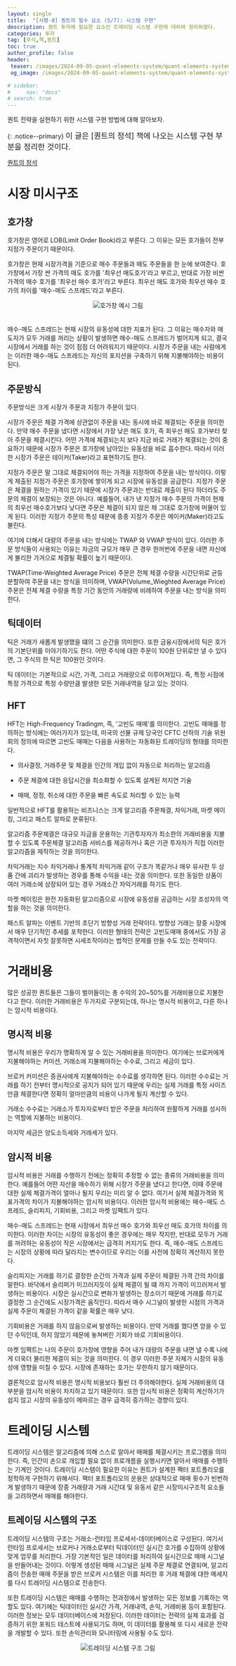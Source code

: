 ```yaml
---
layout: single
title:  "[서평-8] 퀀트의 필수 요소 (5/7): 시스템 구현"
description: 퀀트 투자에 필요한 요소인 트레이딩 시스템 구현에 대하여 정리하였다.
categories: 투자
tag: [주식,책,퀀트]
toc: true
author_profile: false
header:
 teaser: /images/2024-09-05-quant-elements-system/quant-elements-system-thumbnail.webp
 og_image: /images/2024-09-05-quant-elements-system/quant-elements-system-thumbnail.webp

# sidebar:
#     nav: "docs"
# search: true
---
```

퀀트 전략을 실현하기 위한 시스템 구현 방법에 대해 알아보자.

{: .notice--primary}
<span style="font-size: 1.25em;">이 글은 [퀀트의 정석] 책에 나오는 시스템 구현 부분을 정리한 것이다.</span>

[퀀트의 정석](/투자/quant-way-book/)

# 시장 미시구조
## 호가창
호가창은 영어로 LOB(Limit Order Book)라고 부른다. 그 이유는 모든 호가들이 전부 지정가 주문이기 때문이다.

호가창은 현재 시장가격을 기준으로 매수 주문들과 매도 주문들을 한 눈에 보여준다. 호가창에서 가장 싼 가격의 매도 호가를 '최우선 매도호가'라고 부르고, 반대로 가장 비싼 가격의 매수 호가를 '최우선 매수 호가'라고 부른다. 최우선 매도 호가와 최우선 매수 호가의 차이를 '매수-매도 스프레드'라고 부른다. 

<p align="center">   
    <img src="/images/2024-09-05-quant-elements-system/quant-elements-system-LOB.webp" alt="호가창 예시 그림">
    <br>
   <span style="font-style: italic; color: #FFFFFF;">Fig. 1 호가창</span>
</p>

매수-매도 스프레드는 현재 시장의 유동성에 대한 지표가 된다. 그 이유는 매수자와 매도자가 모두 거래를 꺼리는 상황이 발생하면 매수-매도 스프레드가 벌어지게 되고, 결국 시장에서 거래를 하는 것이 점점 더 어려워지기 때문이다. 시장가 주문을 내는 사람에게는 이러한 매수-매도 스프레드는 자신의 포지션을 구축하기 위해 지불해야하는 비용이된다.

## 주문방식
주문방식은 크게 시장가 주문과 지정가 주문이 있다.

시장가 주문은 체결 가격에 상관없이 주문을 내는 동시에 바로 체결되는 주문을 의미한다. 만약 매수 주문을 냈다면 시장에서 가장 낮은 매도 호가, 즉 회우선 매도 호가부터 찾아 주문을 체결시킨다. 어떤 가격에 체결되는지 보다 지금 바로 거래가 체결되는 것이 중요하기 때문에 시장가 주문은 호가창에 남아있는 유동성을 바로 흡수한다. 따라서 이러한 시장가 주문은 테이커(Taker)라고 표현하기도 한다.

지정가 주문은 말 그대로 체결되어야 하는 가격을 지정하여 주문을 내는 방식이다. 이렇게 제출된 지정가 주문은 호가창에 쌓이게 되고 시장에 유동성을 공급한다. 지정가 주문은 체결을 원하는 가격이 있기 때문에 시장가 주문과는 반대로 제출이 된다 하더라도 주문의 체결이 보장되는 것은 아니다. 예를들어, 내가 낸 지정가 매수 주문의 가격이 현재의 최우선 매수호가보다 낮다면 주문은 체결이 되지 않은 채 그대로 호가창에 머물어 있게 된다. 이러한 지정가 주문의 특성 때문에 종종 지정가 주문은 메이커(Maker)라고도 불린다. 

여기에 더해서 대량의 주문을 내는 방식에는 TWAP 와 VWAP 방식이 있다. 이러한 주문 방식들이 사용되는 이유는 자금의 규모가 매우 큰 경우 한꺼번에 주문을 내면 자신에게 불리한 가겨으로 체결될 확률이 높기 때문이다.

TWAP(Time-Weighted Average Price) 주문은 전체 체결 수량을 시간단위로 균등 분할하여 주문을 내는 방식을 의미하며, VWAP(Volume_Wieghted Average Price) 주문은 전체 체결 수량을 특정 기간 동안의 거래량에 비례하여 주문을 내는 방식을 의미한다.

## 틱데이터
틱은 거래가 새롭게 발생했을 떄의 그 순간을 의미한다. 또한 금융시장에서의 틱은 호가의 기본단위를 이야기하기도 한다. 어떤 주식에 대한 주문이 100원 단위로만 낼 수 있다면, 그 주식의 한 틱은 100원인 것이다.

틱 데이터는 기본적으로 시간, 가격, 그리고 거래량으로 이루어져있다. 즉, 특정 시점에 특정 가격으로 특정 수량만큼 발생한 모든 거래내역을 담고 있는 것이다.

## HFT
HFT는 High-Frequency Tradingm, 즉, '고빈도 매매'를 의미한다. 고빈도 매매를 정의하는 방식에는 여러가지가 있는데, 미국의 선물 규제 당국인 CFTC 산하의 기술 위원회의 정의에 따르면 고빈도 매매는 다음을 사용하는 자동화된 트레이딩의 형태를 의미한다.

- 의사결정, 거래주문 및 체결을 인간의 개입 없이 자동으로 처리하는 알고리즘

- 주문 체결에 대한 응답시간을 최소화할 수 있도록 설계된 저지연 기술

- 매매, 정정, 취소에 대한 주문을 빠른 속도로 처리할 수 있는 능력

일반적으로 HFT를 활용하는 비즈니스는 크게 알고리즘 주문체결, 차익거래, 마켓 메이킹, 그리고 패스트 알파로 분류된다. 

알고리즘 주문체결은 대규모 자금을 운용하는 기관투자자가 최소한의 거래비용을 지불할 수 있도록 주문체결 알고리즘 서비스를 제공하거나 혹은 기관 투자자가 직접 이러한 알고리즘을 제작하는 것을 의미한다.

차익거래는 지수 차익거래나 통계적 차익거래 같이 구조가 똑같거나 매우 유사한 두 상품 간에 괴리가 발생하는 경우를 통해 수익을 내는 것을 의미한다. 또한 동일한 상품이 여러 거래소에 상장되어 있는 경우 거래소간 차익거래를 하기도 한다.

마켓 메이킹은 완전 자동화된 알고리즘으로 시장에 유동성을 공급하는 시장 조성자의 역할을 하는 것을 의미한다.

패스트 알파는 이벤트 기반의 초단기 방향성 거래 전략이다. 방향성 거래는 장중 시장에서 매우 단기적인 추세를 포착한다. 이러한 형태의 전략은 고빈도매매 중에서도 가장 공격적이면서 자칫 잘못하면 시세조작이라는 법적인 문제를 만들 수도 있는 전략이다.

# 거래비용
많은 성공한 퀀트들은 그들이 벌어들이는 총 수익의 20~50%를 거래비용으로 지불한다고 한다. 이러한 거래비용은 두가지로 구분되는데, 하나는 명시적 비용이고, 다른 하나는 암시적 비용이다.

## 명시적 비용
명시적 비용은 우리가 명확하게 알 수 있는 거래비용을 의미한다. 여기에는 브로커에게 지불해야하는 커미션, 거래소에 지불해야하는 수수료, 그리고 세금이 있다.

브로커 커미션은 증권사에게 지불해야하는 수수료를 생각하면 된다. 이러한 수수료는 거래를 하기 전부터 명시적으로 공지가 되어 있기 때문에 우리는 실제 거래를 특정 사이즈만큼 체결한다면 정확히 얼마만큼의 비용이 나가게 될지 계산할 수 있다.

거래소 수수료는 거래소가 투자자로부터 받은 주문을 처리하여 원활하게 거래를 성사하는 역할에 지불하는 비용이다. 

마지막 세금은 양도소득세와 거래세가 있다.

## 암시적 비용
암시적 비용은 거래를 수행하기 전에는 정확히 추정할 수 없는 종류의 거래비용을 의미한다. 예를들어 어떤 자산을 매수하기 위해 시장가 주문을 냈다고 한다면, 이때 주문에 대한 실제 체결가격이 얼마나 될지 우리는 미리 알 수 없다. 여기서 실제 체결가격와 목표가격의 차이가 지불해야하는 암시적 비용이다. 이러한 암시적 비용에는 매수-매도 스프레드, 슬리피지, 기회비용, 그리고 마켓 임팩트가 있다.

매수-매도 스프레드는 현재 시장에서 최우선 매수 호가와 최우선 매도 호가의 차이를 의미한다. 이러한 차이는 시장의 유동성이 좋은 경우에는 매우 작지만, 반대로 모두가 거래를 꺼려하는 유동성이 작은 시장에서는 급격히 커지기도 한다. 즉, 매수-매도 스프레드는 시장의 상황에 따라 달라지는 변수이므로 우리는 이를 사전에 정확히 계산하지 못한다. 

슬리피지는 거래를 하기로 결정한 순간의 가격과 실제 주문이 체결된 가격 간의 차이를 말한다. 바닥에서 슬리퍼가 미끄러지듯이 실제 체결이 될 떄 까지 가격이 미끄러져서 발생하는 비용이다. 시장은 실시간으로 변화가 발생하는 장소이기 때문에 거래를 하기로 결정한 그 순간에도 시장가격은 움직인다. 따라서 매수 시그널이 발생한 시점의 가격과 실제 주문이 체결된 가격이 같을 확률은 매우 낮다. 

기회비용은 거래를 하지 않음으로써 발생하는 비용이다. 만약 거래를 했다면 얻을 수 있던 수익인데, 하지 않았기 때문에 놓쳐버린 기회가 바로 기회비용이다.

마켓 임팩트는 나의 주문이 호가창에 영향을 주어 내가 대량의 주문을 내면 낼 수록 나에게 더욱더 불리한 체결이 되는 것을 의미한다. 이 경우 이러한 주문 자체가 시장의 유동성에 영향을 미칠 수 있다. 시장에 존재하는 호가는 무한하지 않기 때문이다.

결론적으로 암시적 비용은 명시적 비용보다 훨씬 더 주의해야한다. 실제 거래비용의 대부분을 암시적 비용이 차지하고 있기 때문이다. 또한 암시적 비용은 정확히 계산하기가 쉽지 않고 시장의 유동성이 메마르는 경우 급격히 증가하는 경향이 있다.

# 트레이딩 시스템
트레이딩 시스템은 알고리즘에 의해 스스로 알아서 매매를 체결시키는 프로그램을 의미한다. 즉, 인간이 손으로 개입할 필요 없이 프로개름을 실행시키면 알아서 매매를 수행하는 기계인 것이다. 트레이딩 시스템이 필요한 이유는 퀀트가 설계한 팩터 포트폴리오를 정학하게 구현하기 위해서다. 팩터 포트폴리오의 운용은 상대적으로 매매 횟수가 빈번하게 발생하기 때문에 장중 거래량과 거래 시간대 및 유동서 같은 시장미시구조적 요소들을 고려하면서 매매를 해야한다. 

## 트레이딩 시스템의 구조
트레이딩 시스템의 구조는 거래소-런타임 프로세서-데이터베이스로 구성된다. 여기서 런타임 프로세서는 브로커나 거래소로부터 틱데이터인 실시간 호가를 수집하여 상황에 맞게 업무를 처리한다. 가장 기본적인 일은 데이터를 처리하여 실시간으로 매매 시그널을 만들어내는 것이다. 이렇게 생성된 매매 시그널은 실제 주문 체결로 연결되며, 알고리즘이 전송한 매매 주문을 받은 브로커 시스템은 이를 처리한 후 거래 체결에 대한 메세지를 다시 트레이딩 시스템으로 전송한다. 

또한 트레이딩 시스템은 매매를 수행하는 전과정에서 발생하는 모든 정보를 기록하는 역할도 있다. 여기에는 틱데이터인 실시간 가격, 거래내역, 손익, 거래비용 등이 포함된다. 이러한 정보는 모두 데이터베이스에 저장된다. 이러한 데이터는 전략의 실제 효과를 검증하기 위한 포워드 테스트에 사용되기도 하며, 이 데이터를 활용해 또 다시 새로운 전략을 개발할 수 있다. 또한 손익관리와 모니터링에 사용될 수도 있다.

<p align="center">   
    <img src="/images/2024-09-05-quant-elements-system/quant-elements-system-structure.webp" alt="트레이딩 시스템 구조 그림">
    <br>
   <span style="font-style: italic; color: #FFFFFF;">Fig. 2 트레이딩 시스템 구조</span>
</p>